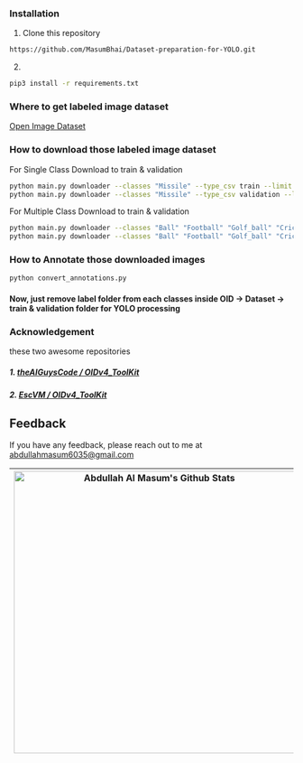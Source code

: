 ### Installation

1. Clone this repository 
```bash
https://github.com/MasumBhai/Dataset-preparation-for-YOLO.git
```
2. 

```bash
pip3 install -r requirements.txt
```

### Where to get labeled image dataset
<a href="https://storage.googleapis.com/openimages/web/index.html" target="_blank">Open Image Dataset</a>

### How to download those labeled image dataset
For Single Class Download to train & validation
```bash
python main.py downloader --classes "Missile" --type_csv train --limit 300
python main.py downloader --classes "Missile" --type_csv validation --limit 300
```
For Multiple Class Download to train & validation
```bash
python main.py downloader --classes "Ball" "Football" "Golf_ball" "Cricket_ball" "Tennis_ball" --type_csv train --limit 500
python main.py downloader --classes "Ball" "Football" "Golf_ball" "Cricket_ball" "Tennis_ball" --type_csv validation --limit 300
```
### How to Annotate those downloaded images
```bash
python convert_annotations.py
```
#### Now, just remove label folder from each classes inside OID -> Dataset -> train & validation folder for YOLO processing

### Acknowledgement
these two awesome repositories <br/>
##### 1. <a href="https://github.com/theAIGuysCode/OIDv4_ToolKit.git" target="_blank">theAIGuysCode / OIDv4_ToolKit</a> <br/>
##### 2. <a href="https://github.com/EscVM/OIDv4_ToolKit.git" target="_blank">EscVM / OIDv4_ToolKit</a>

## Feedback

If you have any feedback, please reach out to me at abdullahmasum6035@gmail.com

| <a href="https://github.com/MasumBhai"><img alt="Abdullah Al Masum's Github Stats" src="https://github-readme-stats.vercel.app/api?username=masumBhai&show_icons=true&count_private=true&theme=great-gatsby" width=500></a> | <a href="https://github.com/MasumBhai"><img alt="Abdullah Al Masum's Github Streak" src="https://github-readme-streak-stats.herokuapp.com?user=MasumBhai&theme=vision-friendly-dark&fire=DD2727&sideNums=CD5CDD" width=500></a> |
|-----------------------------------------------------------------------------------------------------------------------------------------------------------------------------------------------------------------------------|---------------------------------------------------------------------------------------------------------------------------------------------------------------------------------------------------------------------------------|